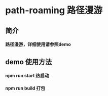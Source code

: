 # path-roaming 路径漫游

## 简介
#### 路径漫游，详细使用请参照demo

## demo 使用方法
#### npm run start 热启动
#### npm run build 打包
